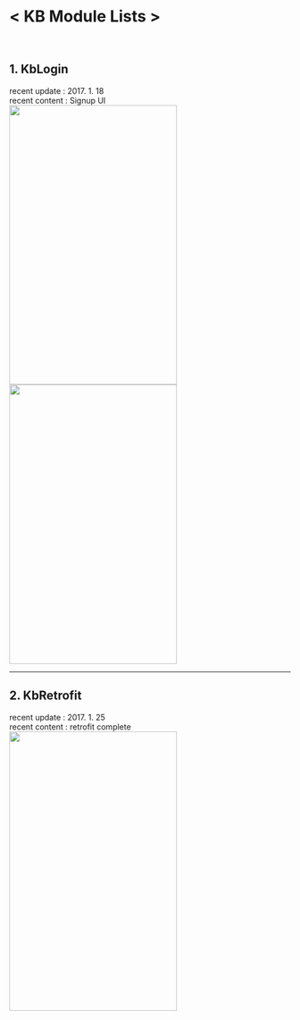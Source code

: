 <b><h1>< KB Module Lists  ></h1></b> 
<br/>

<h2> 1. KbLogin </h2>
   <t>recent update : 2017. 1. 18 <br/>
   <t>recent content : Signup UI <br/>

<img src="https://github.com/uareuni/Android_MyModules/blob/master/KbLogin/login.png" border="0" width=300px height=500px>
<img src="https://github.com/uareuni/Android_MyModules/blob/master/KbLogin/signup.png" border="0" width=300px height=500px>

<hr />

<h2> 2. KbRetrofit </h2>
recent update : 2017. 1. 25 <br/>
recent content : retrofit complete<br/>

<img src="https://github.com/uareuni/Android_MyModules/blob/master/KbRetrofit/KbRetrofit.png" border="0" width=300px height=500px>


